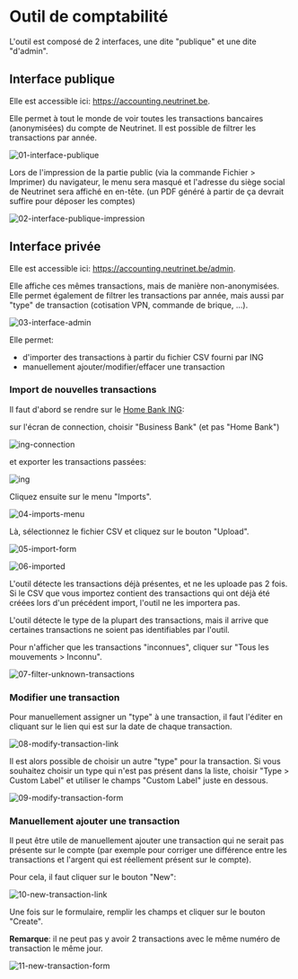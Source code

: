 <!-- TITLE: Outil Accounting -->
<!-- SUBTITLE: A quick summary of Comptabilit -->

# Outil de comptabilité

L'outil est composé de 2 interfaces, une dite "publique" et une dite "d'admin".

## Interface publique

Elle est accessible ici: https://accounting.neutrinet.be.

Elle permet à tout le monde de voir toutes les transactions bancaires (anonymisées) du compte de Neutrinet.
Il est possible de filtrer les transactions par année.

![01-interface-publique](https://user-images.githubusercontent.com/3520/59200458-8d189880-8b98-11e9-8754-59ee5bbd2fac.png)

Lors de l'impression de la partie public (via la commande Fichier > Imprimer) du navigateur, le menu sera masqué et l'adresse du siège social de Neutrinet sera affiché en en-tête. (un PDF généré à partir de ça devrait suffire pour déposer les comptes)

![02-interface-publique-impression](https://user-images.githubusercontent.com/3520/59200518-ba654680-8b98-11e9-8c38-fb1609411013.png)

## Interface privée

Elle est accessible ici: https://accounting.neutrinet.be/admin.

Elle affiche ces mêmes transactions, mais de manière non-anonymisées. Elle permet également de filtrer les transactions par année, mais aussi par "type" de transaction (cotisation VPN, commande de brique, ...).

![03-interface-admin](https://user-images.githubusercontent.com/3520/59200567-d2d56100-8b98-11e9-85ba-5e034110534e.png)

Elle permet:
- d'importer des transactions à partir du fichier CSV fourni par ING
- manuellement ajouter/modifier/effacer une transaction

### Import de nouvelles transactions

Il faut d'abord se rendre sur le [Home Bank ING](https://www.ing.be/fr/business/login):

sur l'écran de connection, choisir "Business Bank" (et pas "Home Bank")

![ing-connection](https://user-images.githubusercontent.com/3520/59215676-14c2cf00-8bba-11e9-82b8-24b9707a9ac6.png)

et exporter les transactions passées:

![ing](https://user-images.githubusercontent.com/3520/59215520-c01f5400-8bb9-11e9-9deb-02ac898773e3.png)

Cliquez ensuite sur le menu "Imports".

![04-imports-menu](https://user-images.githubusercontent.com/3520/59200623-f3052000-8b98-11e9-8853-a1a5489a5d6e.png)

Là, sélectionnez le fichier CSV et cliquez sur le bouton "Upload".

![05-import-form](https://user-images.githubusercontent.com/3520/59200653-01ebd280-8b99-11e9-96dd-5766f20220be.png)

![06-imported](https://user-images.githubusercontent.com/3520/59200690-14fea280-8b99-11e9-97fe-c6c8ba7dfe94.png)

L'outil détecte les transactions déjà présentes, et ne les uploade pas 2 fois.
Si le CSV que vous importez contient des transactions qui ont déjà été créées lors d'un précédent import, l'outil ne les importera pas.

L'outil détecte le type de la plupart des transactions, mais il arrive que certaines transactions ne soient pas identifiables par l'outil.

Pour n'afficher que les transactions "inconnues", cliquer sur "Tous les mouvements > Inconnu".

![07-filter-unknown-transactions](https://user-images.githubusercontent.com/3520/59200732-2778dc00-8b99-11e9-9d39-87fd54cf0fe5.png)

### Modifier une transaction

Pour manuellement assigner un "type" à une transaction, il faut l'éditer en cliquant sur le lien qui est sur la date de chaque transaction.

![08-modify-transaction-link](https://user-images.githubusercontent.com/3520/59200909-8fc7bd80-8b99-11e9-86dd-2ff4608c1e79.png)

Il est alors possible de choisir un autre "type" pour la transaction. Si vous souhaitez choisir un type qui n'est pas présent dans la liste, choisir "Type > Custom Label" et utiliser le champs "Custom Label" juste en dessous.

![09-modify-transaction-form](https://user-images.githubusercontent.com/3520/59200952-a3732400-8b99-11e9-92d8-929f013f43f4.png)

### Manuellement ajouter une transaction

Il peut être utile de manuellement ajouter une transaction qui ne serait pas présente sur le compte (par exemple pour corriger une différence entre les transactions et l'argent qui est réellement présent sur le compte).

Pour cela, il faut cliquer sur le bouton "New":

![10-new-transaction-link](https://user-images.githubusercontent.com/3520/59200979-b2f26d00-8b99-11e9-93c9-f094acc07d7f.png)

Une fois sur le formulaire, remplir les champs et cliquer sur le bouton "Create".

**Remarque**: il ne peut pas y avoir 2 transactions avec le même numéro de transaction le même jour.

![11-new-transaction-form](https://user-images.githubusercontent.com/3520/59201011-c56ca680-8b99-11e9-9602-6b40309987ee.png)

